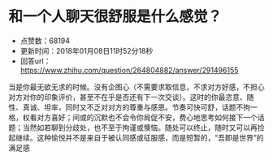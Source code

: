 # 和一个人聊天很舒服是什么感觉？
- 点赞数：68194
- 更新时间：2018年01月08日11时52分18秒
- 回答url：https://www.zhihu.com/question/264804882/answer/291496155
<body>
 <p data-pid="y0h22qop">当是你最无欲无求的时候。没有企图心（不需要求取信息，不求对方好感，不担心对方对你的印象评价，甚至不在乎是否还有下一次交谈）。这时的你最恣意、随性、真诚、坦率，同时又不乏对对方的尊重与感恩。节奏可快可舒，话题不拘一格，权看对方喜好；间或的沉默也不会令你局促不安，费心地思考如何接下一个话题；当然如若聊到分歧处，也不至于拘谨或懊恼。随处可以终止，随时又可以再捡起继续。这种愉悦并不是来自于被认同感或征服感，而是短暂的，“吾即是世界”的满足感</p>
</body>